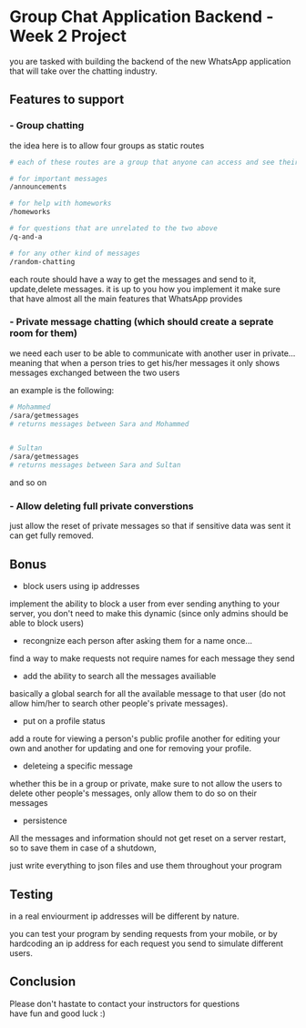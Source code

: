 # Group Chat Application Backend - Week 2 Project

you are tasked with building the backend of the new WhatsApp application that will take over the chatting industry.

## Features to support

### - Group chatting

the idea here is to allow four groups as static routes

```bash
# each of these routes are a group that anyone can access and see their content as well as sending their own messages to them

# for important messages
/announcements

# for help with homeworks
/homeworks

# for questions that are unrelated to the two above
/q-and-a

# for any other kind of messages
/random-chatting

```

each route should have a way to get the messages and send to it, update,delete messages.
it is up to you how you implement it make sure that have almost all the main features that WhatsApp provides

### - Private message chatting (which should create a seprate room for them)

we need each user to be able to communicate with another user in private...
meaning that when a person tries to get his/her messages it only shows messages exchanged between the two users

an example is the following:

```bash
# Mohammed
/sara/getmessages
# returns messages between Sara and Mohammed


# Sultan
/sara/getmessages
# returns messages between Sara and Sultan
```

and so on

### - Allow deleting full private converstions

just allow the reset of private messages so that if sensitive data was sent it can get fully removed.

## Bonus

- block users using ip addresses

implement the ability to block a user from ever sending anything to your server, you don't need to make this dynamic (since only admins should be able to block users)

- recongnize each person after asking them for a name once...

find a way to make requests not require names for each message they send

- add the ability to search all the messages availiable

basically a global search for all the available message to that user (do not allow him/her to search other people's private messages).

- put on a profile status

add a route for viewing a person's public profile
another for editing your own and another for updating and one for removing your profile.

- deleteing a specific message

whether this be in a group or private, make sure to not allow the users to delete other people's messages, only allow them to do so on their messages

- persistence

All the messages and information should not get reset on a server restart, so to save them in case of a shutdown,

just write everything to json files and use them throughout your program

## Testing

in a real enviourment ip addresses will be different by nature.

you can test your program by sending requests from your mobile, or by hardcoding an ip address for each request you send to simulate different users.

## Conclusion

Please don't hastate to contact your instructors for questions  
have fun and good luck :)
